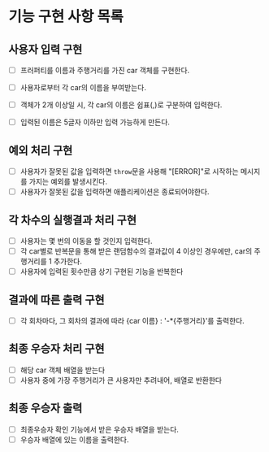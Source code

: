 # 기능 구현 사항 목록

## 사용자 입력 구현
- [ ] 프러퍼티를 이름과 주행거리를 가진 car 객체를 구현한다.
- [ ] 사용자로부터 각 car의 이름을 부여받는다.
- [ ] 객체가 2개 이상일 시, 각 car의 이름은 쉽표(,)로 구분하여 입력한다.
- [ ] 입력된 이름은 5글자 이하만 입력 가능하게 만든다.


## 예외 처리 구현

- [ ] 사용자가 잘못된 값을 입력하면 `throw`문을 사용해 "[ERROR]"로 시작하는 메시지를 가지는 예외를 발생시킨다.
- [ ] 사용자가 잘못된 값을 입력하면 애플리케이션은 종료되어야한다.

## 각 차수의 실행결과 처리 구현

- [ ] 사용자는 몇 번의 이동을 할 것인지 입력한다.
- [ ] 각 car별로 반복문을 통해 받은 랜덤함수의 결과값이 4 이상인 경우에만, car의 주행거리를 1 추가한다.
- [ ] 사용자에 입력된 횟수만큼 상기 구현된 기능을 반복한다

## 결과에 따른 출력 구현

- [ ] 각 회차마다, 그 회차의 결과에 따라 {car 이름} : '-*{주행거리}'를 출력한다.

## 최종 우승자 처리 구현
- [ ] 해당 car 객체 배열을 받는다
- [ ] 사용자 중에 가장 주행거리가 큰 사용자만 추려내어, 배열로 반환한다

## 최종 우승자 출력
- [ ] 최종우승자 확인 기능에서 받은 우승자 배열을 받는다.
- [ ] 우승자 배열에 있는 이름을 출력한다.

